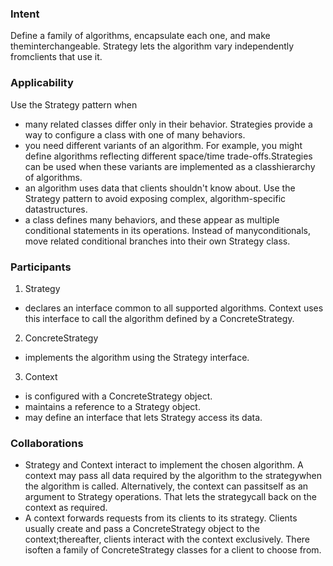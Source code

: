 ### Intent
Define a family of algorithms, encapsulate each one, and make theminterchangeable. Strategy lets the algorithm vary independently fromclients that use it. 
### Applicability
Use the Strategy pattern when
  * many related classes differ only in their behavior. Strategies provide a way to configure a class with one of many behaviors.
  * you need different variants of an algorithm. For example, you might define algorithms reflecting different space/time trade-offs.Strategies can be used when these variants are implemented as a classhierarchy of algorithms.
  * an algorithm uses data that clients shouldn't know about. Use the Strategy pattern to avoid exposing complex, algorithm-specific datastructures.
  * a class defines many behaviors, and these appear as multiple conditional statements in its operations. Instead of manyconditionals, move related conditional branches into their own Strategy class. 

### Participants
1. Strategy 
  * declares an interface common to all supported algorithms. Context uses this interface to call the algorithm defined by a
ConcreteStrategy.
2. ConcreteStrategy 
  * implements the algorithm using the Strategy interface.
3. Context
  * is configured with a ConcreteStrategy object.
  * maintains a reference to a Strategy object.
  * may define an interface that lets Strategy access its data. 
  
### Collaborations
  * Strategy and Context interact to implement the chosen algorithm. A context may pass all data required by the algorithm to the strategywhen the algorithm is called. Alternatively, the context can passitself as an argument to Strategy operations. That lets the strategycall back on the context as required.
  *  A context forwards requests from its clients to its strategy. Clients usually create and pass a ConcreteStrategy object to the context;thereafter, clients interact with the context exclusively. There isoften a family of ConcreteStrategy classes for a client to choose from. 
